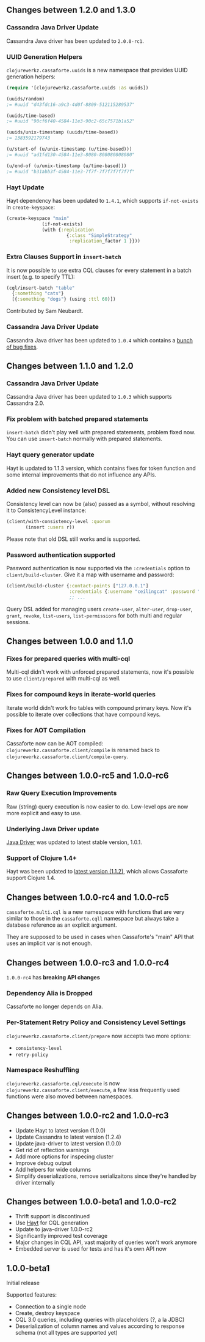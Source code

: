## Changes between 1.2.0 and 1.3.0

### Cassandra Java Driver Update

Cassandra Java driver has been updated to `2.0.0-rc1`.

### UUID Generation Helpers

`clojurewerkz.cassaforte.uuids` is a new namespace that provides UUID
generation helpers:

``` clojure
(require '[clojurewerkz.cassaforte.uuids :as uuids])

(uuids/random)
;= #uuid "d43fdc16-a9c3-4d0f-8809-512115289537"

(uuids/time-based)
;= #uuid "90cf6f40-4584-11e3-90c2-65c7571b1a52"

(uuids/unix-timestamp (uuids/time-based))
;= 1383592179743

(u/start-of (u/unix-timestamp (u/time-based)))
;= #uuid "ad1fd130-4584-11e3-8080-808080808080"

(u/end-of (u/unix-timestamp (u/time-based)))
;= #uuid "b31abb3f-4584-11e3-7f7f-7f7f7f7f7f7f"
```


### Hayt Update

Hayt dependency has been updated to `1.4.1`, which supports
`if-not-exists` in `create-keyspace`:

``` clojure
(create-keyspace "main"
	         (if-not-exists)
	         (with {:replication
	                  {:class "SimpleStrategy"
	                   :replication_factor 1 }}))
```

### Extra Clauses Support in `insert-batch`

It is now possible to use extra CQL clauses for every statement
in a batch insert (e.g. to specify TTL):

``` clojure
(cql/insert-batch "table"
  {:something "cats"}
  [{:something "dogs"} (using :ttl 60)])
```

Contributed by Sam Neubardt.

### Cassandra Java Driver Update

Cassandra Java driver has been updated to `1.0.4` which
contains a [bunch of bug fixes](https://raw.github.com/datastax/java-driver/1.0/driver-core/CHANGELOG.rst).



## Changes between 1.1.0 and 1.2.0

### Cassandra Java Driver Update

Cassandra Java driver has been updated to `1.0.3` which
supports Cassandra 2.0.

### Fix problem with batched prepared statements

`insert-batch` didn't play well with prepared statements, problem fixed now. You can use `insert-batch`
normally with prepared statements.

### Hayt query generator update

Hayt is updated to 1.1.3 version, which contains fixes for token function and some internal improvements
that do not influence any APIs.

### Added new Consistency level DSL

Consistency level can now be (also) passed as a symbol, without resolving it to ConsistencyLevel instance:

```clojure
(client/with-consistency-level :quorum
       (insert :users r))
```

Please note that old DSL still works and is supported.

### Password authentication supported

Password authentication is now supported via the `:credentials` option to `client/build-cluster`.
Give it a map with username and password:

```clojure
(client/build-cluster {:contact-points ["127.0.0.1"]
                       :credentials {:username "ceilingcat" :password "ohai"}
                       ;; ...
```

Query DSL added for managing users `create-user`, `alter-user`, `drop-user`, `grant`, `revoke`,
`list-users`, `list-permissions` for both multi and regular sessions.

## Changes between 1.0.0 and 1.1.0

### Fixes for prepared queries with multi-cql

Multi-cql didn't work with unforced prepared statements, now it's possible to use
`client/prepared` with multi-cql as well.

### Fixes for compound keys in iterate-world queries

Iterate world didn't work fro tables with compound primary keys. Now it's possible
to iterate over collections that have compound keys.

### Fixes for AOT Compilation

Cassaforte now can be AOT compiled: `clojurewerkz.cassaforte.client/compile`
is renamed back to `clojurewerkz.cassaforte.client/compile-query`.


## Changes between 1.0.0-rc5 and 1.0.0-rc6

### Raw Query Execution Improvements

Raw (string) query execution is now easier to do. Low-level ops are now more explicit and easy to
use.

### Underlying Java Driver update

[Java Driver](https://github.com/datastax/java-driver) was updated to latest stable version, 1.0.1.

### Support of Clojure 1.4+

Hayt was been updated to [latest version (1.1.2)](https://github.com/mpenet/hayt/commit/c4ec6d8bea49843aaf0afa22a2cc09eff6fbc866),
which allows Cassaforte support Clojure 1.4.


## Changes between 1.0.0-rc4 and 1.0.0-rc5

`cassaforte.multi.cql` is a new namespace with functions that are very similar to those
in the `cassaforte.cqll` namespace but always take a database reference as an explicit argument.

They are supposed to be used in cases when Cassaforte's "main" API that uses an implicit var is not
enough.


## Changes between 1.0.0-rc3 and 1.0.0-rc4

`1.0.0-rc4` has **breaking API changes**

### Dependency Alia is Dropped

Cassaforte no longer depends on Alia.

### Per-Statement Retry Policy and Consistency Level Settings

`clojurewerkz.cassaforte.client/prepare` now accepts two more options:

 * `consistency-level`
 * `retry-policy`

### Namespace Reshuffling

`clojurewerkz.cassaforte.cql/execute` is now `clojurewerkz.cassaforte.client/execute`,
a few less frequently used functions were also moved between namespaces.


## Changes between 1.0.0-rc2 and 1.0.0-rc3

  * Update Hayt to latest version (1.0.0)
  * Update Cassandra to latest version (1.2.4)
  * Update java-driver to latest version (1.0.0)
  * Get rid of reflection warnings
  * Add more options for inspecing cluster
  * Improve debug output
  * Add helpers for wide columns
  * Simplify deserializations, remove serializaitons since they're handled by driver internally

## Changes between 1.0.0-beta1 and 1.0.0-rc2

  * Thrift support is discontinued
  * Use [Hayt](https://github.com/mpenet/hayt) for CQL generation
  * Update to java-driver 1.0.0-rc2
  * Significantly improved test coverage
  * Major changes in CQL API, vast majority of queries won't work anymore
  * Embedded server is used for tests and has it's own API now

## 1.0.0-beta1

Initial release

Supported features:

 * Connection to a single node
 * Create, destroy keyspace
 * CQL 3.0 queries, including queries with placeholders (?, a la JDBC)
 * Deserialization of column names and values according to response schema (not all types are supported yet)
